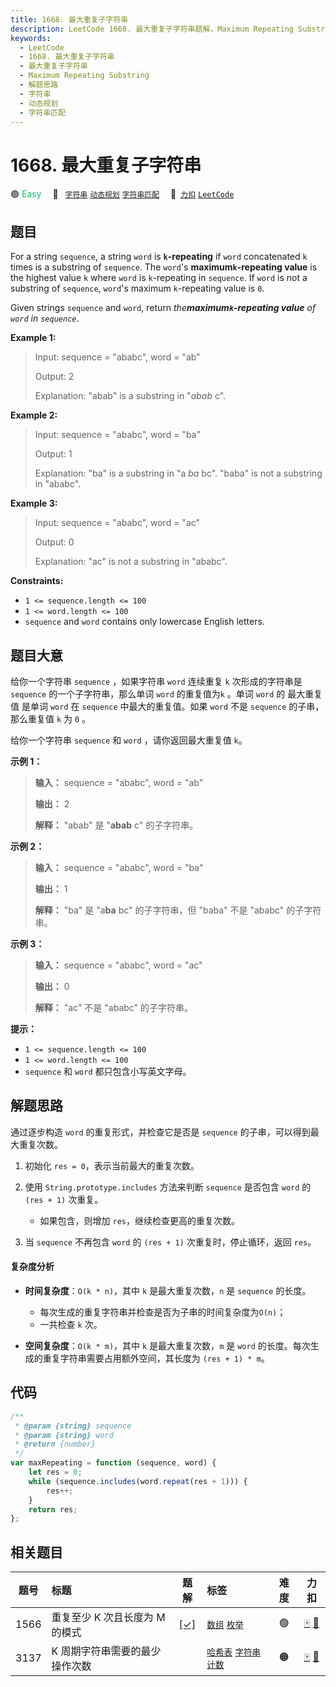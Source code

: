 ```yaml
---
title: 1668. 最大重复子字符串
description: LeetCode 1668. 最大重复子字符串题解，Maximum Repeating Substring，包含解题思路、复杂度分析以及完整的 JavaScript 代码实现。
keywords:
  - LeetCode
  - 1668. 最大重复子字符串
  - 最大重复子字符串
  - Maximum Repeating Substring
  - 解题思路
  - 字符串
  - 动态规划
  - 字符串匹配
---
```


# 1668. 最大重复子字符串

🟢 <font color=#15bd66>Easy</font>&emsp; 🔖&ensp; [`字符串`](/tag/string.md) [`动态规划`](/tag/dynamic-programming.md) [`字符串匹配`](/tag/string-matching.md)&emsp; 🔗&ensp;[`力扣`](https://leetcode.cn/problems/maximum-repeating-substring) [`LeetCode`](https://leetcode.com/problems/maximum-repeating-substring)

## 题目

For a string `sequence`, a string `word` is **`k`-repeating** if `word`
concatenated `k` times is a substring of `sequence`. The `word`'s
**maximum`k`-repeating value** is the highest value `k` where `word` is
`k`-repeating in `sequence`. If `word` is not a substring of `sequence`,
`word`'s maximum `k`-repeating value is `0`.

Given strings `sequence` and `word`, return _the**maximum`k`-repeating value**
of `word` in `sequence`_.

**Example 1:**

> Input: sequence = "ababc", word = "ab"
>
> Output: 2
>
> Explanation: "abab" is a substring in "_abab_ c".

**Example 2:**

> Input: sequence = "ababc", word = "ba"
>
> Output: 1
>
> Explanation: "ba" is a substring in "a _ba_ bc". "baba" is not a substring in "ababc".

**Example 3:**

> Input: sequence = "ababc", word = "ac"
>
> Output: 0
>
> Explanation: "ac" is not a substring in "ababc".

**Constraints:**

- `1 <= sequence.length <= 100`
- `1 <= word.length <= 100`
- `sequence` and `word` contains only lowercase English letters.

## 题目大意

给你一个字符串 `sequence` ，如果字符串 `word` 连续重复 `k` 次形成的字符串是 `sequence` 的一个子字符串，那么单词
`word` 的重复值为`k` 。单词 `word` 的 最大重复值 是单词 `word` 在 `sequence`
中最大的重复值。如果 `word` 不是 `sequence` 的子串，那么重复值 `k` 为 `0` 。

给你一个字符串 `sequence` 和 `word` ，请你返回最大重复值 `k`。

**示例 1：**

> **输入：** sequence = "ababc", word = "ab"
>
> **输出：** 2
>
> **解释：** "abab" 是 "**abab** c" 的子字符串。

**示例 2：**

> **输入：** sequence = "ababc", word = "ba"
>
> **输出：** 1
>
> **解释：** "ba" 是 "a**ba** bc" 的子字符串，但 "baba" 不是 "ababc" 的子字符串。

**示例 3：**

> **输入：** sequence = "ababc", word = "ac"
>
> **输出：** 0
>
> **解释：** "ac" 不是 "ababc" 的子字符串。

**提示：**

- `1 <= sequence.length <= 100`
- `1 <= word.length <= 100`
- `sequence` 和 `word` 都只包含小写英文字母。

## 解题思路

通过逐步构造 `word` 的重复形式，并检查它是否是 `sequence` 的子串，可以得到最大重复次数。

1. 初始化 `res = 0`，表示当前最大的重复次数。

2. 使用 `String.prototype.includes` 方法来判断 `sequence` 是否包含 `word` 的 `(res + 1)` 次重复。

   - 如果包含，则增加 `res`，继续检查更高的重复次数。

3. 当 `sequence` 不再包含 `word` 的 `(res + 1)` 次重复时，停止循环，返回 `res`。

#### 复杂度分析

- **时间复杂度**：`O(k * n)`，其中 `k` 是最大重复次数，`n` 是 `sequence` 的长度。

  - 每次生成的重复字符串并检查是否为子串的时间复杂度为`O(n)`；
  - 一共检查 `k` 次。

- **空间复杂度**：`O(k * m)`，其中 `k` 是最大重复次数，`m` 是 `word` 的长度。每次生成的重复字符串需要占用额外空间，其长度为 `(res + 1) * m`。

## 代码

```javascript
/**
 * @param {string} sequence
 * @param {string} word
 * @return {number}
 */
var maxRepeating = function (sequence, word) {
	let res = 0;
	while (sequence.includes(word.repeat(res + 1))) {
		res++;
	}
	return res;
};
```

## 相关题目

<!-- prettier-ignore -->
| 题号 | 标题 | 题解 | 标签 | 难度 | 力扣 |
| :------: | :------ | :------: | :------ | :------: | :------: |
| 1566 | 重复至少 K 次且长度为 M 的模式 | [[✓]](/problem/1566.md) |  [`数组`](/tag/array.md) [`枚举`](/tag/enumeration.md) | 🟢 | [🀄️](https://leetcode.cn/problems/detect-pattern-of-length-m-repeated-k-or-more-times) [🔗](https://leetcode.com/problems/detect-pattern-of-length-m-repeated-k-or-more-times) |
| 3137 | K 周期字符串需要的最少操作次数 |  |  [`哈希表`](/tag/hash-table.md) [`字符串`](/tag/string.md) [`计数`](/tag/counting.md) | 🟠 | [🀄️](https://leetcode.cn/problems/minimum-number-of-operations-to-make-word-k-periodic) [🔗](https://leetcode.com/problems/minimum-number-of-operations-to-make-word-k-periodic) |